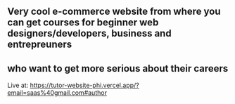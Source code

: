 ## Very cool e-commerce website from where you can get courses for beginner web designers/developers, business and entrepreuners
## who want to get more serious about their careers
Live at: https://tutor-website-phi.vercel.app/?email=saas%40gmail.com#author
